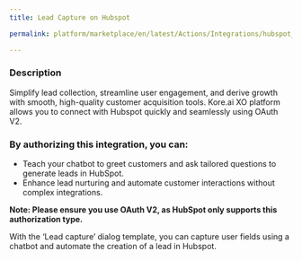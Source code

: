 ```yaml
---
title: Lead Capture on Hubspot

permalink: platform/marketplace/en/latest/Actions/Integrations/hubspot_leadCapture

---
```


### Description

Simplify lead collection, streamline user engagement, and derive growth with smooth, high-quality customer acquisition tools. Kore.ai XO platform allows you to connect with Hubspot quickly and seamlessly using OAuth V2. 

### By authorizing this integration, you can:
- Teach your chatbot to greet customers and ask tailored questions to generate leads in HubSpot. 
- Enhance lead nurturing and automate customer interactions without complex integrations. 

**Note: Please ensure you use OAuth V2, as HubSpot only supports this authorization type.**

With the ‘Lead capture’ dialog template, you can capture user fields using a chatbot and automate the creation of a lead in Hubspot.
